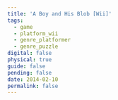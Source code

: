 ```yaml
---
title: 'A Boy and His Blob [Wii]'
tags:
  - game
  - platform_wii
  - genre_platformer
  - genre_puzzle
digital: false
physical: true
guide: false
pending: false
date: 2014-02-10
permalink: false
---
```

